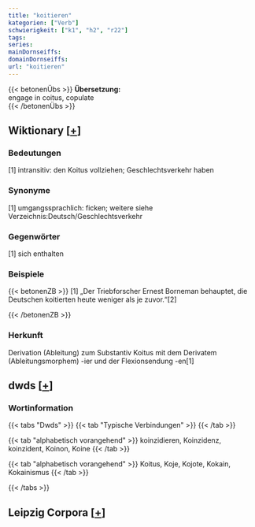 ```yaml
---
title: "koitieren"
kategorien: ["Verb"]
schwierigkeit: ["k1", "h2", "r22"]
tags:
series:
mainDornseiffs:
domainDornseiffs:
url: "koitieren"
---
```


{{< betonenÜbs >}}
**Übersetzung:**  
engage in coitus, copulate  
{{< /betonenÜbs >}}

## Wiktionary [[+](https://de.wiktionary.org/wiki/koitieren)]

### Bedeutungen
[1] intransitiv: den Koitus vollziehen; Geschlechtsverkehr haben  

### Synonyme
[1] umgangssprachlich: ficken; weitere siehe Verzeichnis:Deutsch/Geschlechtsverkehr  

### Gegenwörter
[1] sich enthalten  

### Beispiele
{{< betonenZB >}}
[1] „Der Triebforscher Ernest Borneman behauptet, die Deutschen koitierten heute weniger als je zuvor.“[2]  

{{< /betonenZB >}}
### Herkunft
Derivation (Ableitung) zum Substantiv Koitus mit dem Derivatem (Ableitungsmorphem) -ier und der Flexionsendung -en[1]  



## dwds [[+](https://www.dwds.de/wb/koitieren)]

### Wortinformation
{{< tabs "Dwds" >}}
{{< tab "Typische Verbindungen" >}}
{{< /tab >}}

{{< tab "alphabetisch vorangehend" >}}
koinzidieren, Koinzidenz, koinzident, Koinon, Koine
{{< /tab >}}

{{< tab "alphabetisch vorangehend" >}}
Koitus, Koje, Kojote, Kokain, Kokainismus
{{< /tab >}}

{{< /tabs >}}

## Leipzig Corpora [[+](https://corpora.uni-leipzig.de/en/res?word=koitieren&corpusId=deu_newscrawl-public_2018)]


